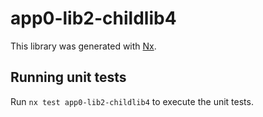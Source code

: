# app0-lib2-childlib4

This library was generated with [Nx](https://nx.dev).

## Running unit tests

Run `nx test app0-lib2-childlib4` to execute the unit tests.
